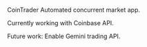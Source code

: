 CoinTrader
Automated concurrent market app.

Currently working with Coinbase API.

Future work:
Enable Gemini trading API.
